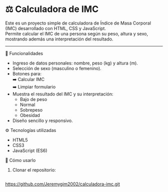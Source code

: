 # ⚖️ Calculadora de IMC

Este es un proyecto simple de calculadora de Índice de Masa Corporal (IMC) desarrollado con HTML, CSS y JavaScript.  
Permite calcular el IMC de una persona según su peso, altura y sexo, mostrando además una interpretación del resultado.

---

🚀 Funcionalidades

- Ingreso de datos personales: nombre, peso (kg) y altura (m).  
- Selección de sexo (masculino o femenino).  
- Botones para:  
  ➡️ Calcular IMC  
  ➡️ Limpiar formulario  
- Muestra el resultado del IMC y su interpretación:  
  - Bajo de peso  
  - Normal  
  - Sobrepeso  
  - Obesidad  
- Diseño sencillo y responsivo.  


⚙️ Tecnologías utilizadas
- HTML5  
- CSS3  
- JavaScript (ES6)  


📲 Cómo usarlo

1. Clonar el repositorio:  
   ```bash
https://github.com/Jeremygim2002/calculadora-imc.git
